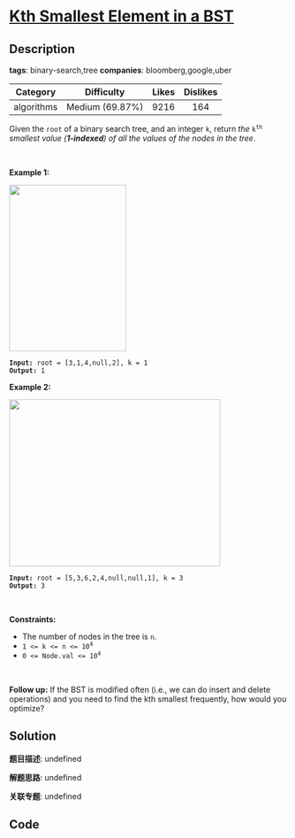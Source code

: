 # [Kth Smallest Element in a BST](https://leetcode.com/problems/kth-smallest-element-in-a-bst/description/)

## Description

**tags**: binary-search,tree
**companies**: bloomberg,google,uber

| Category | Difficulty | Likes | Dislikes |
| :------: | :--------: | :---: | :------: |
| algorithms | Medium (69.87%) | 9216 | 164 |

<p>Given the <code>root</code> of a binary search tree, and an integer <code>k</code>, return <em>the</em> <code>k<sup>th</sup></code> <em>smallest value (<strong>1-indexed</strong>) of all the values of the nodes in the tree</em>.</p>

<p>&nbsp;</p>
<p><strong class="example">Example 1:</strong></p>
<img alt="" src="https://assets.leetcode.com/uploads/2021/01/28/kthtree1.jpg" style="width: 212px; height: 301px;" />
<pre><code><strong>Input:</strong> root = [3,1,4,null,2], k = 1
<strong>Output:</strong> 1</code></pre>

<p><strong class="example">Example 2:</strong></p>
<img alt="" src="https://assets.leetcode.com/uploads/2021/01/28/kthtree2.jpg" style="width: 382px; height: 302px;" />
<pre><code><strong>Input:</strong> root = [5,3,6,2,4,null,null,1], k = 3
<strong>Output:</strong> 3</code></pre>

<p>&nbsp;</p>
<p><strong>Constraints:</strong></p>

<ul>
	<li>The number of nodes in the tree is <code>n</code>.</li>
	<li><code>1 &lt;= k &lt;= n &lt;= 10<sup>4</sup></code></li>
	<li><code>0 &lt;= Node.val &lt;= 10<sup>4</sup></code></li>
</ul>

<p>&nbsp;</p>
<p><strong>Follow up:</strong> If the BST is modified often (i.e., we can do insert and delete operations) and you need to find the kth smallest frequently, how would you optimize?</p>



## Solution

**题目描述**: undefined

**解题思路**: undefined

**关联专题**: undefined

## Code